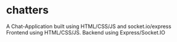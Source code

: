 # chatters
A Chat-Application built using HTML/CSS/JS and socket.io/express
Frontend using HTML/CSS/JS.
Backend using Express/Socket.IO
